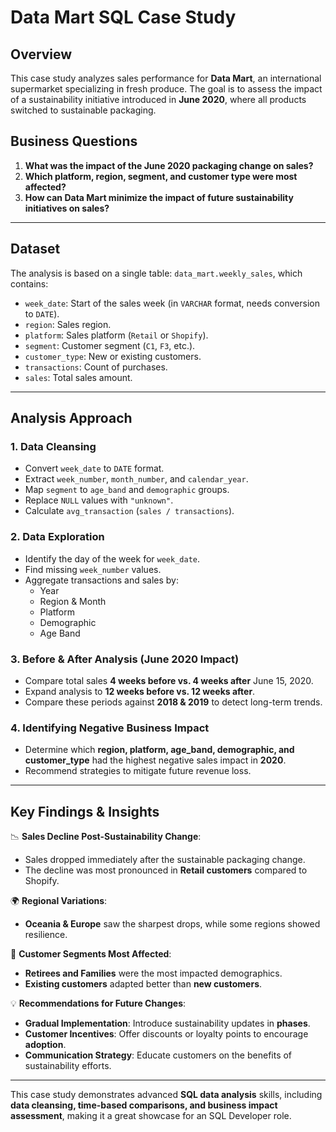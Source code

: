 # Data Mart SQL Case Study

## **Overview**
This case study analyzes sales performance for **Data Mart**, an international supermarket specializing in fresh produce. The goal is to assess the impact of a sustainability initiative introduced in **June 2020**, where all products switched to sustainable packaging.

## **Business Questions**
1. **What was the impact of the June 2020 packaging change on sales?**
2. **Which platform, region, segment, and customer type were most affected?**
3. **How can Data Mart minimize the impact of future sustainability initiatives on sales?**

---

## **Dataset**
The analysis is based on a single table: `data_mart.weekly_sales`, which contains:

- `week_date`: Start of the sales week (in `VARCHAR` format, needs conversion to `DATE`).
- `region`: Sales region.
- `platform`: Sales platform (`Retail` or `Shopify`).
- `segment`: Customer segment (`C1`, `F3`, etc.).
- `customer_type`: New or existing customers.
- `transactions`: Count of purchases.
- `sales`: Total sales amount.

---

## **Analysis Approach**
### **1. Data Cleansing**
- Convert `week_date` to `DATE` format.
- Extract `week_number`, `month_number`, and `calendar_year`.
- Map `segment` to `age_band` and `demographic` groups.
- Replace `NULL` values with `"unknown"`.
- Calculate `avg_transaction` (`sales / transactions`).

### **2. Data Exploration**
- Identify the day of the week for `week_date`.
- Find missing `week_number` values.
- Aggregate transactions and sales by:
  - Year
  - Region & Month
  - Platform
  - Demographic
  - Age Band

### **3. Before & After Analysis (June 2020 Impact)**
- Compare total sales **4 weeks before vs. 4 weeks after** June 15, 2020.
- Expand analysis to **12 weeks before vs. 12 weeks after**.
- Compare these periods against **2018 & 2019** to detect long-term trends.

### **4. Identifying Negative Business Impact**
- Determine which **region, platform, age_band, demographic, and customer_type** had the highest negative sales impact in **2020**.
- Recommend strategies to mitigate future revenue loss.

---

## **Key Findings & Insights**
📉 **Sales Decline Post-Sustainability Change**:
  - Sales dropped immediately after the sustainable packaging change.
  - The decline was most pronounced in **Retail customers** compared to Shopify.

🌍 **Regional Variations**:
  - **Oceania & Europe** saw the sharpest drops, while some regions showed resilience.

👥 **Customer Segments Most Affected**:
  - **Retirees and Families** were the most impacted demographics.
  - **Existing customers** adapted better than **new customers**.

💡 **Recommendations for Future Changes**:
- **Gradual Implementation**: Introduce sustainability updates in **phases**.
- **Customer Incentives**: Offer discounts or loyalty points to encourage **adoption**.
- **Communication Strategy**: Educate customers on the benefits of sustainability efforts.

---

This case study demonstrates advanced **SQL data analysis** skills, including **data cleansing, time-based comparisons, and business impact assessment**, making it a great showcase for an SQL Developer role.
